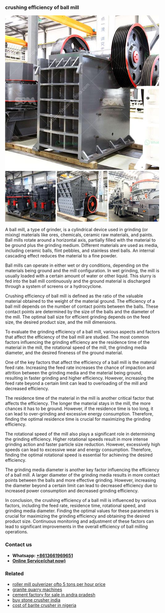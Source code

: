 <h3>crushing efficiency of ball mill</h3><img src='1702953152.jpg' alt=''><p>A ball mill, a type of grinder, is a cylindrical device used in grinding (or mixing) materials like ores, chemicals, ceramic raw materials, and paints. Ball mills rotate around a horizontal axis, partially filled with the material to be ground plus the grinding medium. Different materials are used as media, including ceramic balls, flint pebbles, and stainless steel balls. An internal cascading effect reduces the material to a fine powder.</p><p>Ball mills can operate in either wet or dry conditions, depending on the materials being ground and the mill configuration. In wet grinding, the mill is usually loaded with a certain amount of water or other liquid. This slurry is fed into the ball mill continuously and the ground material is discharged through a system of screens or a hydrocyclone.</p><p>Crushing efficiency of ball mill is defined as the ratio of the valuable material obtained to the weight of the material ground. The efficiency of a ball mill depends on the number of contact points between the balls. These contact points are determined by the size of the balls and the diameter of the mill. The optimal ball size for efficient grinding depends on the feed size, the desired product size, and the mill dimensions.</p><p>To evaluate the grinding efficiency of a ball mill, various aspects and factors that affect the efficiency of the ball mill are studied. The most common factors influencing the grinding efficiency are the residence time of the material in the mill, the rotational speed of the mill, the grinding media diameter, and the desired fineness of the ground material.</p><p>One of the key factors that affect the efficiency of a ball mill is the material feed rate. Increasing the feed rate increases the chance of impaction and attrition between the grinding media and the material being ground, resulting in faster grinding and higher efficiency. However, increasing the feed rate beyond a certain limit can lead to overloading of the mill and decreased efficiency.</p><p>The residence time of the material in the mill is another critical factor that affects the efficiency. The longer the material stays in the mill, the more chances it has to be ground. However, if the residence time is too long, it can lead to over-grinding and excessive energy consumption. Therefore, finding the optimal residence time is crucial for maximizing the grinding efficiency.</p><p>The rotational speed of the mill also plays a significant role in determining the grinding efficiency. Higher rotational speeds result in more intense grinding action and faster particle size reduction. However, excessively high speeds can lead to excessive wear and energy consumption. Therefore, finding the optimal rotational speed is essential for achieving the desired efficiency.</p><p>The grinding media diameter is another key factor influencing the efficiency of a ball mill. A larger diameter of the grinding media results in more contact points between the balls and more effective grinding. However, increasing the diameter beyond a certain limit can lead to decreased efficiency due to increased power consumption and decreased grinding efficiency.</p><p>In conclusion, the crushing efficiency of a ball mill is influenced by various factors, including the feed rate, residence time, rotational speed, and grinding media diameter. Finding the optimal values for these parameters is crucial for maximizing the grinding efficiency and obtaining the desired product size. Continuous monitoring and adjustment of these factors can lead to significant improvements in the overall efficiency of ball milling operations.</p><h3>Contact us</h3><ul><li><strong>Whatsapp:&nbsp;<a href="https://wa.me/8613661969651">+8613661969651</a></strong></li><li><a href="https://swt.shibang-china.com/?git&amp;zhl&amp;crushing efficiency of ball mill"><strong>Online Service(chat now)</strong></a></li></ul><h3>Related</h3><ul><li><a href='roller mill pulverizer ofto 5 tons per hour price.md'>roller mill pulverizer ofto 5 tons per hour price</a></li><li><a href='granite quarry machines.md'>granite quarry machines</a></li><li><a href='cement factory for sale in andra pradesh.md'>cement factory for sale in andra pradesh</a></li><li><a href='buy stone crusher india.md'>buy stone crusher india</a></li><li><a href='cost of barite crusher in nigeria.md'>cost of barite crusher in nigeria</a></li></ul>